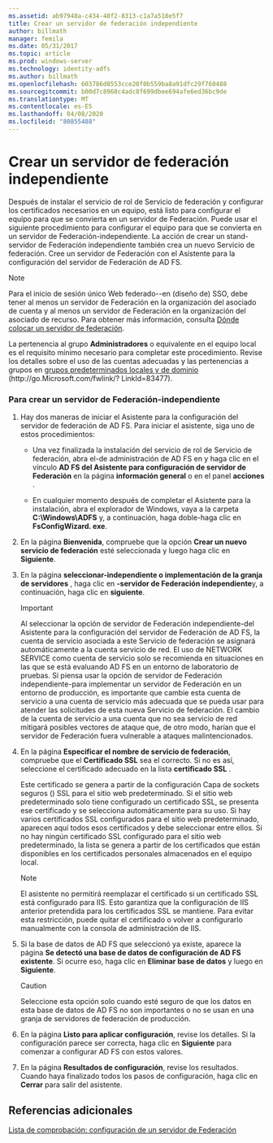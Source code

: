 ```yaml
---
ms.assetid: ab97948a-c434-48f2-8313-c1a7a518e5f7
title: Crear un servidor de federación independiente
author: billmath
manager: femila
ms.date: 05/31/2017
ms.topic: article
ms.prod: windows-server
ms.technology: identity-adfs
ms.author: billmath
ms.openlocfilehash: 603786d8553cce20f0b559ba8a91dfc29f760488
ms.sourcegitcommit: b00d7c8968c4adc8f699dbee694afe6ed36bc9de
ms.translationtype: MT
ms.contentlocale: es-ES
ms.lasthandoff: 04/08/2020
ms.locfileid: "80855488"
---
```

# <a name="create-a-stand-alone-federation-server"></a>Crear un servidor de federación independiente

Después de instalar el servicio de rol de Servicio de federación y configurar los certificados necesarios en un equipo, está listo para configurar el equipo para que se convierta en un servidor de Federación. Puede usar el siguiente procedimiento para configurar el equipo para que se convierta en un servidor de Federación\-independiente. La acción de crear un stand\-servidor de Federación independiente también crea un nuevo Servicio de federación. Cree un servidor de Federación con el Asistente para la configuración del servidor de Federación de AD FS.  
  
> [!NOTE]  
> Para el inicio de sesión único Web federado\-\-en \(diseño de\) SSO, debe tener al menos un servidor de Federación en la organización del asociado de cuenta y al menos un servidor de Federación en la organización del asociado de recurso. Para obtener más información, consulta [Dónde colocar un servidor de federación](https://technet.microsoft.com/library/dd807127.aspx).  
  
La pertenencia al grupo **Administradores** o equivalente en el equipo local es el requisito mínimo necesario para completar este procedimiento.  Revise los detalles sobre el uso de las cuentas adecuadas y las pertenencias a grupos en [grupos predeterminados locales y de dominio](https://go.microsoft.com/fwlink/?LinkId=83477) \(http:\/\/go.Microsoft.com\/fwlink\/? LinkId\=83477\).   
  
### <a name="to-create-a-stand-alone-federation-server"></a>Para crear un servidor de Federación\-independiente  
  
1.  Hay dos maneras de iniciar el Asistente para la configuración del servidor de federación de AD FS. Para iniciar el asistente, siga uno de estos procedimientos:  
  
    -   Una vez finalizada la instalación del servicio de rol de Servicio de federación, abra el\-de administración de AD FS en y haga clic en el vínculo **AD FS del Asistente para configuración de servidor de Federación** en la página **información general** o en el panel **acciones** .  
  
    -   En cualquier momento después de completar el Asistente para la instalación, abra el explorador de Windows, vaya a la carpeta **C:\\Windows\\ADFS** y, a continuación, haga doble\-haga clic en **FsConfigWizard. exe**.  
  
2.  En la página **Bienvenida**, compruebe que la opción **Crear un nuevo servicio de federación** esté seleccionada y luego haga clic en **Siguiente**.  
  
3.  En la página **seleccionar\-independiente o implementación de la granja de servidores** , haga clic en **\-servidor de Federación independiente**y, a continuación, haga clic en **siguiente**.  
  
    > [!IMPORTANT]  
    > Al seleccionar la opción de servidor de Federación independiente\-del Asistente para la configuración del servidor de Federación de AD FS, la cuenta de servicio asociada a este Servicio de federación se asignará automáticamente a la cuenta servicio de red. El uso de NETWORK SERVICE como cuenta de servicio solo se recomienda en situaciones en las que se está evaluando AD FS en un entorno de laboratorio de pruebas. Si piensa usar la opción de servidor de Federación independiente\-para implementar un servidor de Federación en un entorno de producción, es importante que cambie esta cuenta de servicio a una cuenta de servicio más adecuada que se pueda usar para atender las solicitudes de esta nueva Servicio de federación. El cambio de la cuenta de servicio a una cuenta que no sea servicio de red mitigará posibles vectores de ataque que, de otro modo, harían que el servidor de Federación fuera vulnerable a ataques malintencionados.  
  
4.  En la página **Especificar el nombre de servicio de federación**, compruebe que el **Certificado SSL** sea el correcto. Si no es así, seleccione el certificado adecuado en la lista **certificado SSL** .  
  
    Este certificado se genera a partir de la configuración Capa de sockets seguros \(\) SSL para el sitio web predeterminado. Si el sitio web predeterminado solo tiene configurado un certificado SSL, se presenta ese certificado y se selecciona automáticamente para su uso. Si hay varios certificados SSL configurados para el sitio web predeterminado, aparecen aquí todos esos certificados y debe seleccionar entre ellos. Si no hay ningún certificado SSL configurado para el sitio web predeterminado, la lista se genera a partir de los certificados que están disponibles en los certificados personales almacenados en el equipo local.  
  
    > [!NOTE]  
    > El asistente no permitirá reemplazar el certificado si un certificado SSL está configurado para IIS. Esto garantiza que la configuración de IIS anterior pretendida para los certificados SSL se mantiene. Para evitar esta restricción, puede quitar el certificado o volver a configurarlo manualmente con la consola de administración de IIS.  
  
5.  Si la base de datos de AD FS que seleccionó ya existe, aparece la página **Se detectó una base de datos de configuración de AD FS existente**. Si ocurre eso, haga clic en **Eliminar base de datos** y luego en **Siguiente**.  
  
    > [!CAUTION]  
    > Seleccione esta opción solo cuando esté seguro de que los datos en esta base de datos de AD FS no son importantes o no se usan en una granja de servidores de federación de producción.  
  
6.  En la página **Listo para aplicar configuración**, revise los detalles. Si la configuración parece ser correcta, haga clic en **Siguiente** para comenzar a configurar AD FS con estos valores.  
  
7.  En la página **Resultados de configuración**, revise los resultados. Cuando haya finalizado todos los pasos de configuración, haga clic en **Cerrar**  para salir del asistente.  
  
## <a name="additional-references"></a>Referencias adicionales  
[Lista de comprobación: configuración de un servidor de Federación](Checklist--Setting-Up-a-Federation-Server.md)  
  

